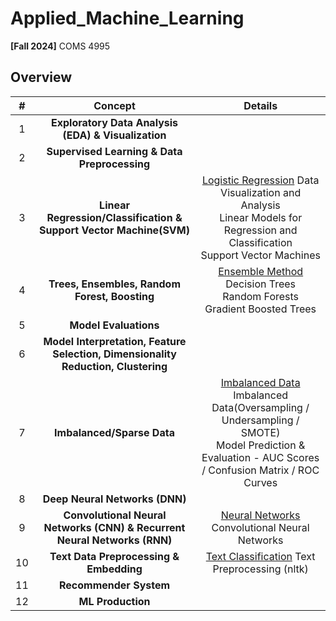 # Applied_Machine_Learning
**[Fall 2024]** COMS 4995

## Overview

| #  | Concept                               | Details                                                                                                                |
|:---:|:-------------------------------------:|:-----------------------------------------------------------------------------------------------------------------------:|
| 1   | **Exploratory Data Analysis (EDA) & Visualization**  |  |
| 2   | **Supervised Learning & Data Preprocessing** |  |
| 3   | **Linear Regression/Classification & Support Vector Machine(SVM)**     | [Logistic Regression](https://github.com/EesunMoon/Applied_Machine_Learning/blob/main/Assignment/HW1_%5Bem3907%5D.ipynb) Data Visualization and Analysis<br>Linear Models for Regression and Classification<br>Support Vector Machines |
| 4   | **Trees, Ensembles, Random Forest, Boosting**           | [Ensemble Method](https://github.com/EesunMoon/Applied_Machine_Learning/blob/main/Assignment/HW2_%5Bem3907%5D.ipynb) <br>Decision Trees<br>Random Forests<br>Gradient Boosted Trees |
| 5   | **Model Evaluations**| |
| 6   | **Model Interpretation, Feature Selection, Dimensionality Reduction, Clustering** | |
| 7   | **Imbalanced/Sparse Data**            | [Imbalanced Data](https://github.com/EesunMoon/Applied_Machine_Learning/blob/main/Assignment/HW3_%5Bem3907%5D.ipynb) <br>Imbalanced Data(Oversampling / Undersampling / SMOTE)<br>Model Prediction & Evaluation - AUC Scores / Confusion Matrix / ROC Curves |
| 8   | **Deep Neural Networks (DNN)**       |  |
| 9   | **Convolutional Neural Networks (CNN) & Recurrent Neural Networks (RNN)**       | [Neural Networks](https://github.com/EesunMoon/Applied_Machine_Learning/blob/main/Assignment/HW4_%5Bem3907%5D.ipynb) Convolutional Neural Networks |
| 10  | **Text Data Preprocessing & Embedding**       | [Text Classification](https://github.com/EesunMoon/Applied_Machine_Learning/blob/main/Assignment/HW5_%5Bem3907%5D.ipynb) Text Preprocessing (nltk) |
| 11  | **Recommender System**       |  |
| 12  | **ML Production**       |  |
